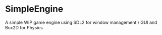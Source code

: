 # SimpleEngine
A simple WIP game engine using SDL2 for window management / GUI and Box2D for Physics
